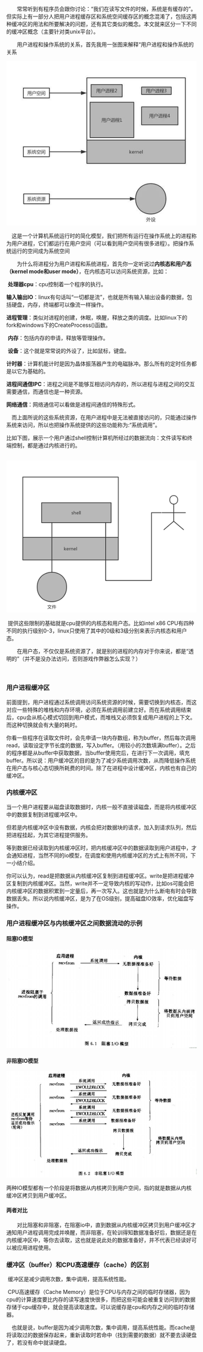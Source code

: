 　　常常听到有程序员会跟你讨论：“我们在读写文件的时候，系统是有缓存的”。但实际上有一部分人把用户进程缓存区和系统空间缓存区的概念混淆了，包括这两种缓冲区的用法和所要解决的问题，还有其它类似的概念。本文就来区分一下不同的缓冲区概念（主要针对类unix平台）。

　　用户进程和操作系统的关系，首先我用一张图来解释“用户进程和操作系统的关系

![img](1607341-20190226215330118-826555699.png)

　这是一个计算机系统运行时的简化模型，我们把所有运行在操作系统上的进程称为用户进程，它们都运行在用户空间（可以看到用户空间有很多进程）。把操作系统运行的空间成为系统空间

　　为什么将进程分为用户进程和系统进程，首先你一定听说过**内核态和用户态（kernel mode和user mode）**，在内核态可以访问系统资源，比如：

​	**处理器cpu**：cpu控制着一个程序的执行。

​	**输入输出IO**：linux有句话叫“一切都是流”，也就是所有输入输出设备的数据，包括硬盘，内存，终端都可以像流一样操作。

​	**进程管理**：类似对进程的创建，休眠，唤醒，释放之类的调度。比如linux下的fork和windows下的CreateProcess()函数。

​	**内存**：包括内存的申请，释放等管理操作。

​	**设备**：这个就是常常说的外设了，比如鼠标，键盘。

​	**计时器**：计算机能计时是因为晶体振荡器产生的电磁脉冲。那么所有的定时任务都是以它为基础的。

​	**进程间通信IPC**：进程之间是不能够互相访问内存的，所以进程与进程之间的交互需要通信，而通信也是一种资源。

​	**网络通信**：网络通信可以看做是进程间通信的特殊形式。

　而上面所说的这些系统资源，在用户进程中是无法被直接访问的，只能通过操作系统来访问，所以也把操作系统提供的这些功能称为:“系统调用”。

​	比如下图，展示一个用户通过shell控制计算机所经过的数据流向：文件读写和终端控制，都是通过内核进行的。

​	![img](1607341-20190226221150814-642574791.png)

​	提供这些限制的基础就是cpu提供的内核态和用户态。比如intel x86 CPU有四种不同的执行级别0-3，linux只使用了其中的0级和3级分别来表示内核态和用户态。

　　在用户态，不仅仅是系统资源了，就是别的进程的内存对于你来说，都是“透明的”（并不是没办法访问，否则游戏作弊器怎么实现？）

​	

### 用户进程缓冲区

前面提到，用户进程通过系统调用访问系统资源的时候，需要切换到内核态，而这对应一些特殊的堆栈和内存环境，必须在系统调用前建立好。而在系统调用结束后，cpu会从核心模式切回到用户模式，而堆栈又必须恢复成用户进程的上下文。而这种切换就会有大量的耗时。

你看一些程序在读取文件时，会先申请一块内存数组，称为buffer，然后每次调用read，读取设定字节长度的数据，写入buffer。（用较小的次数填满buffer）。之后的程序都是从buffer中获取数据，当buffer使用完后，在进行下一次调用，填充buffer。所以说：用户缓冲区的目的是为了减少系统调用次数，从而降低操作系统在用户态与核心态切换所耗费的时间。除了在进程中设计缓冲区，内核也有自己的缓冲区。

### 内核缓冲区

当一个用户进程要从磁盘读取数据时，内核一般不直接读磁盘，而是将内核缓冲区中的数据复制到进程缓冲区中。

但若是内核缓冲区中没有数据，内核会把对数据块的请求，加入到请求队列，然后把进程挂起，为其它进程提供服务。

等到数据已经读取到内核缓冲区时，把内核缓冲区中的数据读取到用户进程中，才会通知进程，当然不同的io模型，在调度和使用内核缓冲区的方式上有所不同，下一小结介绍。

你可以认为，read是把数据从内核缓冲区复制到进程缓冲区。write是把进程缓冲区复制到内核缓冲区。当然，write并不一定导致内核的写动作，比如os可能会把内核缓冲区的数据积累到一定量后，再一次写入。这也就是为什么断电有时会导致数据丢失。所以说内核缓冲区，是为了在OS级别，提高磁盘IO效率，优化磁盘写操作。

### 用户进程缓冲区与内核缓冲区之间数据流动的示例

#### 阻塞IO模型



![img](1607341-20190226221620658-1580375463.png)



#### 非阻塞IO模型

![img](1607341-20190226221635251-2653474.png)

​	两种IO模型都有一个阶段是将数据从内核拷贝到用户空间，指的就是数据从内核缓冲区拷贝到用户缓冲区。

#### 两者对比

　　对比阻塞和非阻塞，在阻塞io中，直到数据从内核缓冲区拷贝到用户缓冲区才通知用户进程调用完成并唤醒，而非阻塞，在轮训得知数据准备好后，数据还是在内核缓冲区中，等你去读取，这也就是说此处的数据准备好，并不代表已经读好可以被应用进程使用。



### 缓冲区（buffer）和CPU高速缓存（cache）的区别

​	缓冲区是减少调用次数，集中调用，提高系统性能。

​	CPU高速缓存（Cache Memory）是位于CPU与内存之间的临时存储器，因为cpu的计算速度要比内存的读写速度快很多，而把这些可能会被重复访问到的数据存储于cpu缓存中，就会提高读取速度。可以说缓存是cpu和内存之间的临时存储器。

　也就是说，buffer是因为减少调用次数，集中调用，提高系统性能。而cache是将读取过的数据保存起来，重新读取时若命中（找到需要的数据）就不要去读硬盘了，若没有命中就读硬盘。